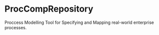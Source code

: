 # ProcCompRepository
Proccess Modelling Tool for Specifying and Mapping real-world enterprise processes.

